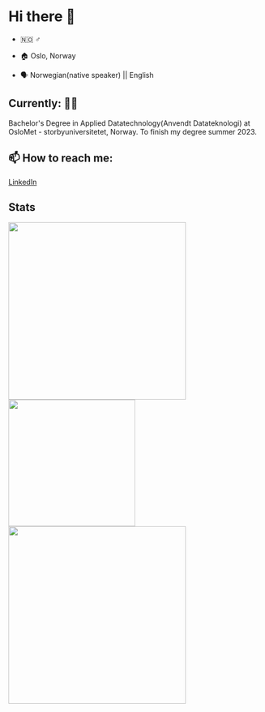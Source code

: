 # Hi there 👋

- :norway: :male_sign:

- :house: Oslo, Norway

- :speaking_head: Norwegian(native speaker) || English

## **Currently:** :student:
Bachelor's Degree in Applied Datatechnology(Anvendt Datateknologi) at OsloMet - storbyuniversitetet, Norway. To finish my degree summer 2023. 


## 📫 How to reach me: 
[LinkedIn](https://www.linkedin.com/in/aksel-holm-jensen/)

## Stats
<img src = "https://github-readme-stats.vercel.app/api?username=Alkes88&show_icons=true&theme=dark&hide_border=true" width = 350>
<img src = "https://github-readme-stats.vercel.app/api/top-langs/?username=Alkes88&theme=dark&hide_border=true" width = 250>
<img src = "https://github-readme-streak-stats.herokuapp.com?user=Alkes88&theme=dark&hide_border=true" width = 350>


<!--
**Alkes88/Alkes88** is a ✨ _special_ ✨ repository because its `README.md` (this file) appears on your GitHub profile.

Here are some ideas to get you started:

- 🔭 I’m currently working on ...
- 🌱 I’m currently learning ...
- 👯 I’m looking to collaborate on ...
- 🤔 I’m looking for help with ...
- 💬 Ask me about ...
- 😄 Pronouns: ...
- ⚡ Fun fact: ...
-->
